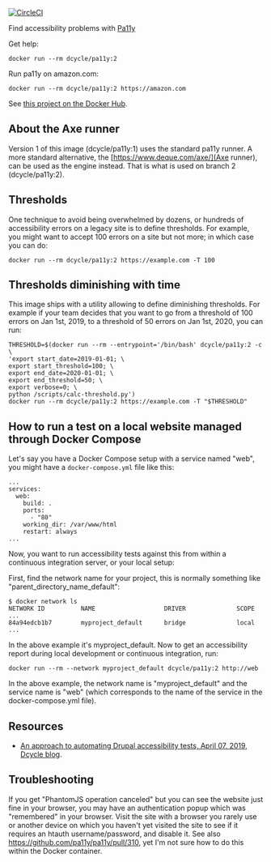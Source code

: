 [![CircleCI](https://circleci.com/gh/dcycle/docker-pa11y.svg?style=svg)](https://circleci.com/gh/dcycle/docker-pa11y)

Find accessibility problems with [Pa11y](https://github.com/pa11y/pa11y)

Get help:

    docker run --rm dcycle/pa11y:2

Run pa11y on amazon.com:

    docker run --rm dcycle/pa11y:2 https://amazon.com

See [this project on the Docker Hub](https://hub.docker.com/r/dcycle/pa11y/).

About the Axe runner
-----

Version 1 of this image (dcycle/pa11y:1) uses the standard pa11y runner. A more standard alternative, the [https://www.deque.com/axe/](Axe runner), can be used as the engine instead. That is what is used on branch 2 (dcycle/pa11y:2).

Thresholds
-----

One technique to avoid being overwhelmed by dozens, or hundreds of accessibility errors on a legacy site is to define thresholds. For example, you might want to accept 100 errors on a site but not more; in which case you can do:

    docker run --rm dcycle/pa11y:2 https://example.com -T 100

Thresholds diminishing with time
-----

This image ships with a utility allowing to define diminishing thresholds. For example if your team decides that you want to go from a threshold of 100 errors on Jan 1st, 2019, to a threshold of 50 errors on Jan 1st, 2020, you can run:

    THRESHOLD=$(docker run --rm --entrypoint='/bin/bash' dcycle/pa11y:2 -c \
    'export start_date=2019-01-01; \
    export start_threshold=100; \
    export end_date=2020-01-01; \
    export end_threshold=50; \
    export verbose=0; \
    python /scripts/calc-threshold.py')
    docker run --rm dcycle/pa11y:2 https://example.com -T "$THRESHOLD"

How to run a test on a local website managed through Docker Compose
-----

Let's say you have a Docker Compose setup with a service named "web", you might have a `docker-compose.yml` file like this:

    ...
    services:
      web:
        build: .
        ports:
          - "80"
        working_dir: /var/www/html
        restart: always
    ...

Now, you want to run accessibility tests against this from within a continuous integration server, or your local setup:

First, find the network name for your project, this is normally something like "parent_directory_name_default":

    $ docker network ls
    NETWORK ID          NAME                   DRIVER              SCOPE
    ...
    84a94edcb1b7        myproject_default      bridge              local
    ...

In the above example it's myproject_default. Now to get an accessibility report during local development or continuous integration, run:

    docker run --rm --network myproject_default dcycle/pa11y:2 http://web

In the above example, the network name is "myproject_default" and the service name is "web" (which corresponds to the name of the service in the docker-compose.yml file).

Resources
-----

* [An approach to automating Drupal accessibility tests, April 07, 2019, Dcycle blog](https://blog.dcycle.com/blog/2019-04-07/accessibility/).

Troubleshooting
-----

If you get "PhantomJS operation canceled" but you can see the website just fine in your browser, you may have an authentication popup which was "remembered" in your browser. Visit the site with a browser you rarely use or another device on which you haven't yet visited the site to see if it requires an htauth username/password, and disable it. See also https://github.com/pa11y/pa11y/pull/310, yet I'm not sure how to do this within the Docker container.
